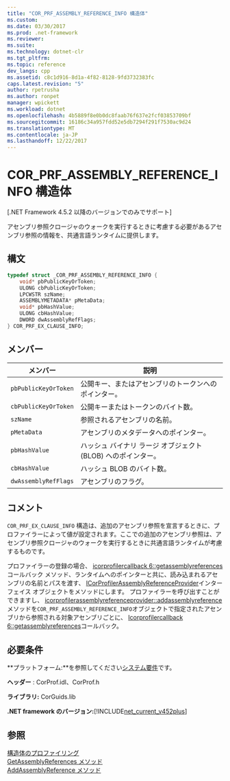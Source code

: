 ```yaml
---
title: "COR_PRF_ASSEMBLY_REFERENCE_INFO 構造体"
ms.custom: 
ms.date: 03/30/2017
ms.prod: .net-framework
ms.reviewer: 
ms.suite: 
ms.technology: dotnet-clr
ms.tgt_pltfrm: 
ms.topic: reference
dev_langs: cpp
ms.assetid: c8c1d916-8d1a-4f82-8128-9fd3732383fc
caps.latest.revision: "5"
author: rpetrusha
ms.author: ronpet
manager: wpickett
ms.workload: dotnet
ms.openlocfilehash: 4b5889f8e0b0dc8faab76f637e2fcf03853709bf
ms.sourcegitcommit: 16186c34a957fdd52e5db7294f291f7530ac9d24
ms.translationtype: MT
ms.contentlocale: ja-JP
ms.lasthandoff: 12/22/2017
---
```

# <a name="corprfassemblyreferenceinfo-structure"></a>COR_PRF_ASSEMBLY_REFERENCE_INFO 構造体
[.NET Framework 4.5.2 以降のバージョンでのみでサポート]  
  
 アセンブリ参照クロージャのウォークを実行するときに考慮する必要があるアセンブリ参照の情報を、共通言語ランタイムに提供します。  
  
## <a name="syntax"></a>構文  
  
```cpp  
typedef struct _COR_PRF_ASSEMBLY_REFERENCE_INFO {  
    void* pbPublicKeyOrToken;  
    ULONG cbPublicKeyOrToken;  
    LPCWSTR szName;  
    ASSEMBLYMETADATA* pMetaData;  
    void* pbHashValue;  
    ULONG cbHashValue;  
    DWORD dwAssemblyRefFlags;  
} COR_PRF_EX_CLAUSE_INFO;  
```  
  
## <a name="members"></a>メンバー  
  
|メンバー|説明|  
|------------|-----------------|  
|`pbPublicKeyOrToken`|公開キー、またはアセンブリのトークンへのポインター。|  
|`cbPublicKeyOrToken`|公開キーまたはトークンのバイト数。|  
|`szName`|参照されるアセンブリの名前。|  
|`pMetaData`|アセンブリのメタデータへのポインター。|  
|`pbHashValue`|ハッシュ バイナリ ラージ オブジェクト (BLOB) へのポインター。|  
|`cbHashValue`|ハッシュ BLOB のバイト数。|  
|`dwAssemblyRefFlags`|アセンブリのフラグ。|  
  
## <a name="remarks"></a>コメント  
 `COR_PRF_EX_CLAUSE_INFO` 構造は、追加のアセンブリ参照を宣言するときに、プロファイラーによって値が設定されます。ここでの追加のアセンブリ参照は、アセンブリ参照クロージャのウォークを実行するときに共通言語ランタイムが考慮するものです。  
  
 プロファイラーの登録の場合、 [icorprofilercallback 6::getassemblyreferences](../../../../docs/framework/unmanaged-api/profiling/icorprofilercallback6-getassemblyreferences-method.md)コールバック メソッド、ランタイムへのポインターと共に、読み込まれるアセンブリの名前とパスを渡す、 [ICorProfilerAssemblyReferenceProvider](../../../../docs/framework/unmanaged-api/profiling/icorprofilerassemblyreferenceprovider-interface.md)インターフェイス オブジェクトをメソッドにします。 プロファイラーを呼び出すことができますし、 [icorprofilerassemblyreferenceprovider::addassemblyreference](../../../../docs/framework/unmanaged-api/profiling/icorprofilerassemblyreferenceprovider-addassemblyreference-method.md)メソッドを`COR_PRF_ASSEMBLY_REFERENCE_INFO`オブジェクトで指定されたアセンブリから参照される対象アセンブリごとに、 [Icorprofilercallback 6::getassemblyreferences](../../../../docs/framework/unmanaged-api/profiling/icorprofilercallback6-getassemblyreferences-method.md)コールバック。  
  
## <a name="requirements"></a>必要条件  
 **プラットフォーム:**を参照してください[システム要件](../../../../docs/framework/get-started/system-requirements.md)です。  
  
 **ヘッダー** : CorProf.idl、CorProf.h  
  
 **ライブラリ:** CorGuids.lib  
  
 **.NET framework のバージョン:**[!INCLUDE[net_current_v452plus](../../../../includes/net-current-v452plus-md.md)]  
  
## <a name="see-also"></a>参照  
 [構造体のプロファイリング](../../../../docs/framework/unmanaged-api/profiling/profiling-structures.md)  
 [GetAssemblyReferences メソッド](../../../../docs/framework/unmanaged-api/profiling/icorprofilercallback6-getassemblyreferences-method.md)  
 [AddAssemblyReference メソッド](../../../../docs/framework/unmanaged-api/profiling/icorprofilerassemblyreferenceprovider-addassemblyreference-method.md)
